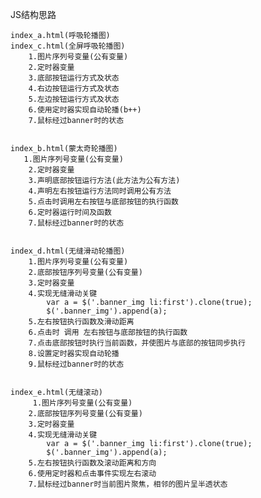 JS结构思路

    index_a.html(呼吸轮播图)
    index_c.html(全屏呼吸轮播图)
        1.图片序列号变量(公有变量)
        2.定时器变量
        3.底部按钮运行方式及状态
        4.右边按钮运行方式及状态
        5.左边按钮运行方式及状态
        6.使用定时器实现自动轮播(b++)
        7.鼠标经过banner时的状态 

    
    index_b.html(蒙太奇轮播图)
       1.图片序列号变量(公有变量)
        2.定时器变量
        3.声明底部按钮运行方法(此方法为公有方法)
        4.声明左右按钮运行方法同时调用公有方法
        5.点击时调用左右按钮与底部按钮的执行函数
        6.定时器运行时间及函数
        7.鼠标经过banner时的状态


    index_d.html(无缝滑动轮播图)
        1.图片序列号变量(公有变量)
        2.底部按钮序列号变量(公有变量)
        3.定时器变量
        4.实现无缝滑动关键
            var a = $('.banner_img li:first').clone(true);
            $('.banner_img').append(a);
        5.左右按钮执行函数及滑动距离
        6.点击时 调用 左右按钮与底部按钮的执行函数
        7.点击底部按钮时执行当前函数，并使图片与底部的按钮同步执行
        8.设置定时器实现自动轮播
        9.鼠标经过banner时的状态


    index_e.html(无缝滚动)
         1.图片序列号变量(公有变量)
        2.底部按钮序列号变量(公有变量)
        3.定时器变量
        4.实现无缝滑动关键
            var a = $('.banner_img li:first').clone(true);
            $('.banner_img').append(a);
        5.左右按钮执行函数及滚动距离和方向
        6.使用定时器和点击事件实现左右滚动
        7.鼠标经过banner时当前图片聚焦，相邻的图片呈半透状态
